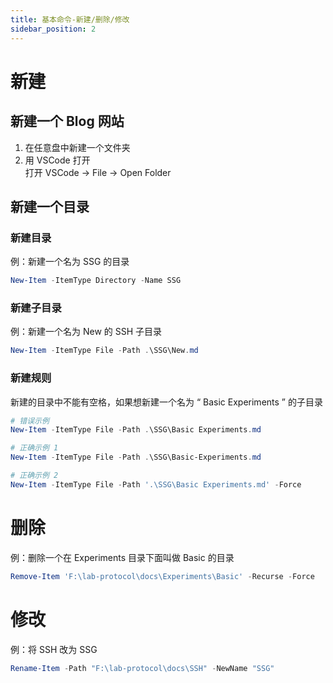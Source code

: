 ```yaml
---
title: 基本命令-新建/删除/修改
sidebar_position: 2
---
```


# 新建

## 新建一个 Blog 网站
1. 在任意盘中新建一个文件夹
2. 用 VSCode 打开  
打开 VSCode → File → Open Folder

## 新建一个目录
### 新建目录  
例：新建一个名为 SSG 的目录

```powershell title="PowerShell"
New-Item -ItemType Directory -Name SSG
```

### 新建子目录  
例：新建一个名为 New 的 SSH 子目录

```powershell title="PowerShell"
New-Item -ItemType File -Path .\SSG\New.md
```

### 新建规则
新建的目录中不能有空格，如果想新建一个名为 “ Basic Experiments ” 的子目录

```powershell title="PowerShell"  
# 错误示例
New-Item -ItemType File -Path .\SSG\Basic Experiments.md  

# 正确示例 1
New-Item -ItemType File -Path .\SSG\Basic-Experiments.md  

# 正确示例 2
New-Item -ItemType File -Path '.\SSG\Basic Experiments.md' -Force
```

# 删除
例：删除一个在 Experiments 目录下面叫做 Basic 的目录

```powershell title="PowerShell"
Remove-Item 'F:\lab-protocol\docs\Experiments\Basic' -Recurse -Force
```

# 修改
例：将 SSH 改为 SSG

```powershell title="PowerShell"
Rename-Item -Path "F:\lab-protocol\docs\SSH" -NewName "SSG"
```